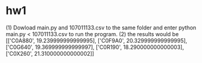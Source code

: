 # hw1
(1) Dowload main.py and 107011133.csv to the same folder and enter python main.py < 107011133.csv to run the program.
(2) the results would be
[['C0A880', 19.239999999999995], ['C0F9A0', 20.329999999999995], ['C0G640', 19.369999999999997], ['C0R190', 18.290000000000003], ['C0X260', 21.310000000000002]]

